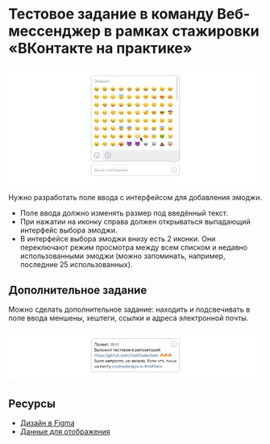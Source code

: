 # Тестовое задание в команду Веб-мессенджер в рамках стажировки «ВКонтакте на практике»

![Поле ввода с раскрытым интерфейсом выбора эмоджи](preview/emojipicker_expanded.png)

Нужно разработать поле ввода с интерфейсом для добавления эмоджи.

- Поле ввода должно изменять размер под введённый текст.
- При нажатии на иконку справа должен открываться выпадающий интерфейс выбора эмоджи.
- В интерфейсе выбора эмоджи внизу есть 2 иконки. Они переключают режим просмотра между всем списком и недавно использованными эмоджи (можно запоминать, например, последние 25 использованных).

## Дополнительное задание

Можно сделать дополнительное задание: находить и подсвечивать в поле ввода меншены, хештеги, ссылки и адреса электронной почты.

![Поле ввода с подсвеченными элементами](preview/emojipicker_filled.png)

## Ресурсы

- [Дизайн в Figma](https://www.figma.com/file/ByVkK6PeZzHobVGHANVwGM/EmojiPicker?node-id=0%3A1)
- [Данные для отображения](https://github.com/Chaptykov/VKFrontendTask/blob/main/sections.json)
